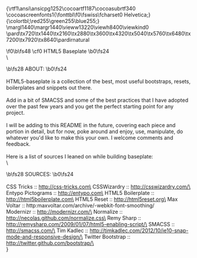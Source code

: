 {\rtf1\ansi\ansicpg1252\cocoartf1187\cocoasubrtf340
\cocoascreenfonts1{\fonttbl\f0\fswiss\fcharset0 Helvetica;}
{\colortbl;\red255\green255\blue255;}
\margl1440\margr1440\vieww13220\viewh8400\viewkind0
\pard\tx720\tx1440\tx2160\tx2880\tx3600\tx4320\tx5040\tx5760\tx6480\tx7200\tx7920\tx8640\pardirnatural

\f0\b\fs48 \cf0 HTML5 Baseplate
\b0\fs24 \
\

\b\fs28 ABOUT:
\b0\fs24 \
\
HTML5-baseplate is a collection of the best, most useful bootstraps, resets, boilerplates and snippets out there.\
\
Add in a bit of SMACSS and some of the best practices that I have adopted over the past few years and you get the perfect starting point for any project.\
\
I will be adding to this README in the future, covering each piece and portion in detail, but for now, poke around and enjoy, use, manipulate, do whatever you'd like to make this your own. I welcome comments and feedback.\
\
Here is a list of sources I leaned on while building baseplate:\
\

\b\fs28 SOURCES:
\b0\fs24 \
\
CSS Tricks		:: http://css-tricks.com\
CSSWizardry	:: http://csswizardry.com/\
Entypo Pictograms	:: http://entypo.com\
HTML5 Boilerplate	:: http://html5boilerplate.com\
HTML5 Reset	:: http://html5reset.org\
Max Voltar		:: http:maxvoltar.com/archive/-webkit-font-smoothing/\
Modernizr		:: http://modernizr.com/\
Normalize		:: http://necolas.github.com/normalize.css\
Remy Sharp		:: http://remysharp.com/2009/01/07/html5-enabling-script/\
SMACSS		:: http://smacss.com/\
Tim Kadlec		:: http://timkadlec.com/2012/10/ie10-snap-mode-and-responsive-design/\
Twitter Bootstrap	:: http://twitter.github.com/bootstrap/\
\
}